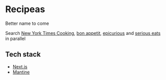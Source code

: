 # Recipeas

Better name to come

Search [New York Times Cooking](https://cooking.nytimes.com/), [bon appetit](https://www.bonappetit.com/), [epicurious](https://www.epicurious.com/) and [serious eats](https://www.seriouseats.com/) in parallel

## Tech stack

- [Next.js](https://nextjs.org/)
- [Mantine](https://mantine.dev/)
